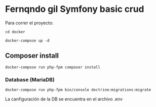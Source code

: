 # Fernqndo gil Symfony basic crud

Para correr el proyecto:
```
cd docker

docker-compose up -d
```

## Composer install 
```
docker-compose run php-fpm composer install
```

### Database (MariaDB)
```
docker-compose run php-fpm bin/console doctrine:migrations:migrate  
```

La canfiguración de la DB se encuentra en el archivo .env